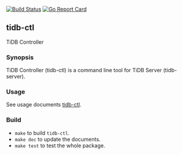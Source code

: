 [![Build Status](https://travis-ci.org/pingcap/tidb-ctl.svg?branch=master)](https://travis-ci.org/pingcap/tidb-ctl)
[![Go Report Card](https://goreportcard.com/badge/github.com/pingcap/tidb-ctl)](https://goreportcard.com/report/github.com/pingcap/tidb-ctl)

## tidb-ctl

TiDB Controller

### Synopsis

TiDB Controller (tidb-ctl) is a command line tool for TiDB Server (tidb-server).

### Usage

See usage documents [tidb-ctl](doc/tidb-ctl.md).

### Build

* `make` to build `tidb-ctl`.
* `make doc` to update the documents.
* `make test` to test the whole package.
